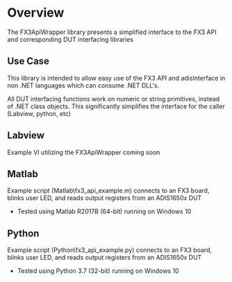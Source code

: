 # Overview

The FX3ApiWrapper library presents a simplified interface to the FX3 API and corresponding DUT interfacing libraries

## Use Case

This library is intended to allow easy use of the FX3 API and adisInterface in non .NET languages which can consume .NET DLL's. 

All DUT interfacing functions work on numeric or string primitives, instead of .NET class objects. This significantly simplifies the interface for the caller (Labview, python, etc)

## Labview

Example VI utilizing the FX3ApiWrapper coming soon

## Matlab

Example script (Matlab\fx3_api_example.m) connects to an FX3 board, blinks user LED, and reads output registers from an ADIS1650x DUT
* Tested using Matlab R2017B (64-bit) running on Windows 10

## Python

Example script (Python\fx3_api_example.py) connects to an FX3 board, blinks user LED, and reads output registers from an ADIS1650x DUT
* Tested using Python 3.7 (32-bit) running on Windows 10